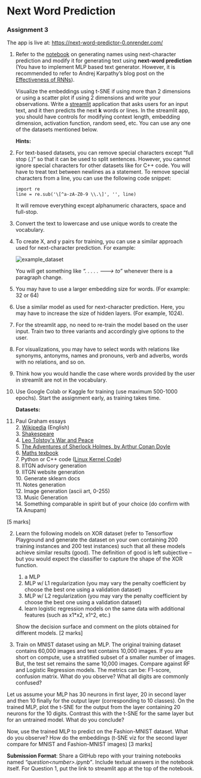 # Next Word Prediction
### Assignment 3
The app is live at: https://next-word-predictor-0.onrender.com/
1. Refer to the [notebook](https://nipunbatra.github.io/ml-teaching/notebooks/names.html) on generating names using next-character prediction and modify it for generating text using **next-word prediction** (You have to implement MLP based text generator. However, it is recommended to refer to Andrej Karpathy’s blog post on the [Effectiveness of RNNs](http://karpathy.github.io/2015/05/21/rnn-effectiveness/)).  
     
   Visualize the embeddings using t-SNE if using more than 2 dimensions or using a scatter plot if using 2 dimensions and write your observations. Write a [streamlit](https://streamlit.io/) application that asks users for an input text, and it then predicts the next **k** words or lines. In the streamlit app, you should have controls for modifying context length, embedding dimension, activation function, random seed, etc. You can use any one of the datasets mentioned below.

	  
	**Hints:**

1. For text-based datasets, you can remove special characters except “full stop (.)” so that it can be used to split sentences. However, you cannot ignore special characters for other datasets like for C++ code. You will have to treat text between newlines as a statement. To remove special characters from a line, you can use the following code snippet:

   ```
   import re
   line = re.sub('\[^a-zA-Z0-9 \\.\]', '', line)
   ```
   It will remove everything except alphanumeric characters, space and full-stop.

2. Convert the text to lowercase and use unique words to create the vocabulary.  
3. To create X, and y pairs for training, you can use a similar approach used for next-character prediction. For example:


   ![example_dataset](https://github.com/user-attachments/assets/a4c28166-201c-4941-a768-d8deb7956963)


   You will get something like *“. . . . . \---\> to”* whenever there is a paragraph change. 

4. You may have to use a larger embedding size for words. (For example: 32 or 64\)  
5. Use a similar model as used for next-character prediction. Here, you may have to increase the size of hidden layers. (For example, 1024).  
6. For the streamlit app, no need to re-train the model based on the user input. Train two to three variants and accordingly give options to the user.  
7. For visualizations, you may have to select words with relations like synonyms, antonyms, names and pronouns, verb and adverbs, words with no relations, and so on.  
8. Think how you would handle the case where words provided by the user in streamlit are not in the vocabulary.  
9. Use Google Colab or Kaggle for training (use maximum 500-1000 epochs). Start the assignment early, as training takes time. 

	**Datasets:**

1. Paul Graham essays  
   2. [Wikipedia](http://prize.hutter1.net/) (English)  
   3. [Shakespeare](https://cs.stanford.edu/people/karpathy/char-rnn/shakespeare_input.txt)  
   4. [Leo Tolstoy's War and Peace](https://cs.stanford.edu/people/karpathy/char-rnn/warpeace_input.txt)  
   5. [The Adventures of Sherlock Holmes, by Arthur Conan Doyle](https://www.gutenberg.org/files/1661/1661-0.txt)  
   6. [Maths texbook](https://github.com/stacks/stacks-project)  
   7. Python or C++ code ([Linux Kernel Code](https://cs.stanford.edu/people/karpathy/char-rnn/linux_input.txt))  
   8. IITGN advisory generation  
   9. IITGN website generation  
   10. Generate sklearn docs   
   11. Notes generation  
   12. Image generation (ascii art, 0-255)  
   13. Music Generation  
   14. Something comparable in spirit but of your choice (do confirm with TA Anupam)  
       

\[5 marks\]

2. Learn the following models on XOR dataset (refer to Tensorflow Playground and generate the dataset on your own containing 200 training instances and 200 test instances) such that all these models achieve similar results (good). The definition of good is left subjective – but you would expect the classifier to capture the shape of the XOR function.   
   1. a MLP  
   2. MLP w/ L1 regularization (you may vary the penalty coefficient by choose the best one using a validation dataset)  
   3. MLP w/ L2 regularization (you may vary the penalty coefficient by choose the best one using a validation dataset)  
   4. learn logistic regression models on the same data with additional features (such as x1\*x2, x1^2, etc.)

   Show the decision surface and comment on the plots obtained for different models. \[2 marks\]

3. Train on MNIST dataset using an MLP. The original training dataset contains 60,000 images and test contains 10,000 images. If you are short on compute, use a stratified subset of a smaller number of images. But, the test set remains the same 10,000 images. Compare against RF and Logistic Regression models.  The metrics can be: F1-score, confusion matrix. What do you observe? What all digits are commonly confused? 

Let us assume your MLP has 30 neurons in first layer, 20 in second layer and then 10 finally for the output layer (corresponding to 10 classes). On the trained MLP, plot the t-SNE for the output from the layer containing 20 neurons for the 10 digits. Contrast this with the t-SNE for the same layer but for an untrained model. What do you conclude? 

Now, use the trained MLP to predict on the Fashion-MNIST dataset. What do you observe? How do the embeddings (t-SNE viz for the second layer compare for MNIST and Fashion-MNIST images) \[3 marks\]

**Submission Format**: Share a GitHub repo with your training notebooks named *“question\<number\>.ipynb”*.  Include textual answers in the notebook itself. For Question 1, put the link to streamlit app at the top of the notebook.
